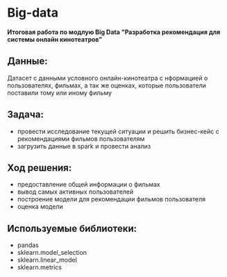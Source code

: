 # Big-data
**Итоговая работа по модлую Big Data "Разработка рекомендация для системы онлайн кинотеатров"**

## Данные:
Датасет с данными условного онлайн-кинотеатра с нформацией о пользователях, фильмах, а так же оценках, которые пользователи поставили тому или иному фильму

## Задача:
- провести исследование текущей ситуации и решить бизнес-кейс с рекомендациями фильмов пользователям
- загрузить данные в spark и провести анализ

## Ход решения:
- предоставление общей информации о фильмах
- вывод самых активных пользователей
- построение модели для рекомендации фильмов пользователя
- оценка модели

## Используемые библиотеки:
- pandas 
- sklearn.model_selection
- sklearn.linear_model
- sklearn.metrics

